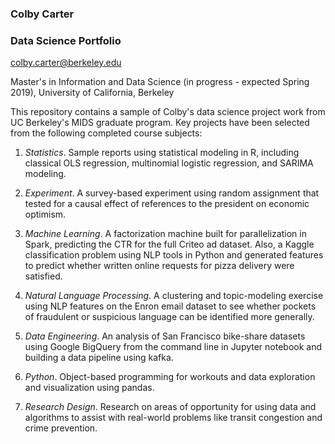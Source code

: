 ### Colby Carter

### Data Science Portfolio

colby.carter@berkeley.edu

Master's in Information and Data Science (in progress - expected Spring 2019),
University of California, Berkeley

This repository contains a sample of Colby's data science project work from UC Berkeley's MIDS graduate program. Key projects have been selected from the following completed course subjects:

1. _Statistics_. Sample reports using statistical modeling in R, including classical OLS regression, multinomial logistic regression, and SARIMA modeling.

2. _Experiment_. A survey-based experiment using random assignment that tested for a causal effect of references to the president on economic optimism.

3. _Machine Learning_. A factorization machine built for parallelization in Spark, predicting the CTR for the full Criteo ad dataset. Also, a Kaggle classification problem using NLP tools in Python and generated features to predict whether written online requests for pizza delivery were satisfied.

4. _Natural Language Processing_. A clustering and topic-modeling exercise using NLP features on the Enron email dataset to see whether pockets of fraudulent or suspicious language can be identified more generally.

5. _Data Engineering_. An analysis of San Francisco bike-share datasets using Google BigQuery from the command line in Jupyter notebook and building a data pipeline using kafka.

6. _Python_. Object-based programming for workouts and data exploration and visualization using pandas.

7. _Research Design_. Research on areas of opportunity for using data and algorithms to assist with real-world problems like transit congestion and crime prevention.

